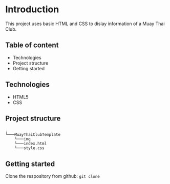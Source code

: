 # Introduction
This project uses basic HTML and CSS to dislay information of a Muay Thai Club.

## Table of content
- Technologies
- Project structure
- Getting started

## Technologies 
- HTML5
- CSS

## Project structure
```
.
└───MuayThaiClubTemplate
    └───img
    └───index.html
    └───style.css
```
## Getting started
Clone the respository from github: ```git clone```
